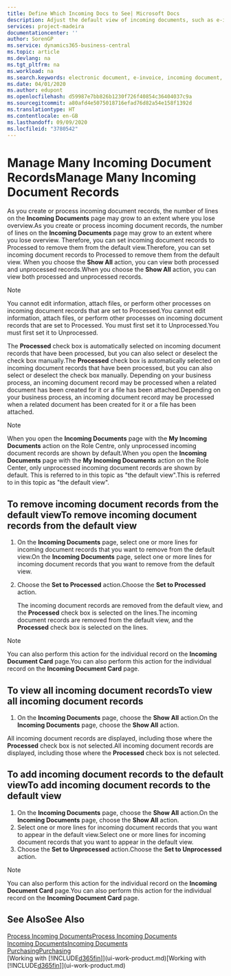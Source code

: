 ```yaml
---
title: Define Which Incoming Docs to See| Microsoft Docs
description: Adjust the default view of incoming documents, such as e-invoices, to improve your overview of processed and unprocessed records.
services: project-madeira
documentationcenter: ''
author: SorenGP
ms.service: dynamics365-business-central
ms.topic: article
ms.devlang: na
ms.tgt_pltfrm: na
ms.workload: na
ms.search.keywords: electronic document, e-invoice, incoming document, OCR, ecommerce, document exchange, import invoice
ms.date: 04/01/2020
ms.author: edupont
ms.openlocfilehash: d59987e7bb826b1230f726f40854c36404037c9a
ms.sourcegitcommit: a80afd4e5075018716efad76d82a54e158f1392d
ms.translationtype: HT
ms.contentlocale: en-GB
ms.lasthandoff: 09/09/2020
ms.locfileid: "3780542"
---
```

# <a name="manage-many-incoming-document-records"></a><span data-ttu-id="965f8-103">Manage Many Incoming Document Records</span><span class="sxs-lookup"><span data-stu-id="965f8-103">Manage Many Incoming Document Records</span></span>
<span data-ttu-id="965f8-104">As you create or process incoming document records, the number of lines on the **Incoming Documents** page may grow to an extent where you lose overview.</span><span class="sxs-lookup"><span data-stu-id="965f8-104">As you create or process incoming document records, the number of lines on the **Incoming Documents** page may grow to an extent where you lose overview.</span></span> <span data-ttu-id="965f8-105">Therefore, you can set incoming document records to Processed to remove them from the default view.</span><span class="sxs-lookup"><span data-stu-id="965f8-105">Therefore, you can set incoming document records to Processed to remove them from the default view.</span></span> <span data-ttu-id="965f8-106">When you choose the **Show All** action, you can view both processed and unprocessed records.</span><span class="sxs-lookup"><span data-stu-id="965f8-106">When you choose the **Show All** action, you can view both processed and unprocessed records.</span></span>

> [!NOTE]  
>   <span data-ttu-id="965f8-107">You cannot edit information, attach files, or perform other processes on incoming document records that are set to Processed.</span><span class="sxs-lookup"><span data-stu-id="965f8-107">You cannot edit information, attach files, or perform other processes on incoming document records that are set to Processed.</span></span> <span data-ttu-id="965f8-108">You must first set it to Unprocessed.</span><span class="sxs-lookup"><span data-stu-id="965f8-108">You must first set it to Unprocessed.</span></span>

<span data-ttu-id="965f8-109">The **Processed** check box is automatically selected on incoming document records that have been processed, but you can also select or deselect the check box manually.</span><span class="sxs-lookup"><span data-stu-id="965f8-109">The **Processed** check box is automatically selected on incoming document records that have been processed, but you can also select or deselect the check box manually.</span></span> <span data-ttu-id="965f8-110">Depending on your business process, an incoming document record may be processed when a related document has been created for it or a file has been attached.</span><span class="sxs-lookup"><span data-stu-id="965f8-110">Depending on your business process, an incoming document record may be processed when a related document has been created for it or a file has been attached.</span></span>

> [!NOTE]  
>   <span data-ttu-id="965f8-111">When you open the **Incoming Documents** page with the **My Incoming Documents** action on the Role Centre, only unprocessed incoming document records are shown by default.</span><span class="sxs-lookup"><span data-stu-id="965f8-111">When you open the **Incoming Documents** page with the **My Incoming Documents** action on the Role Center, only unprocessed incoming document records are shown by default.</span></span> <span data-ttu-id="965f8-112">This is referred to in this topic as "the default view".</span><span class="sxs-lookup"><span data-stu-id="965f8-112">This is referred to in this topic as "the default view".</span></span>

## <a name="to-remove-incoming-document-records-from-the-default-view"></a><span data-ttu-id="965f8-113">To remove incoming document records from the default view</span><span class="sxs-lookup"><span data-stu-id="965f8-113">To remove incoming document records from the default view</span></span>
1. <span data-ttu-id="965f8-114">On the **Incoming Documents** page, select one or more lines for incoming document records that you want to remove from the default view.</span><span class="sxs-lookup"><span data-stu-id="965f8-114">On the **Incoming Documents** page, select one or more lines for incoming document records that you want to remove from the default view.</span></span>
2. <span data-ttu-id="965f8-115">Choose the **Set to Processed** action.</span><span class="sxs-lookup"><span data-stu-id="965f8-115">Choose the **Set to Processed** action.</span></span>

    <span data-ttu-id="965f8-116">The incoming document records are removed from the default view, and the **Processed** check box is selected on the lines.</span><span class="sxs-lookup"><span data-stu-id="965f8-116">The incoming document records are removed from the default view, and the **Processed** check box is selected on the lines.</span></span>

> [!NOTE]  
>   <span data-ttu-id="965f8-117">You can also perform this action for the individual record on the **Incoming Document Card** page.</span><span class="sxs-lookup"><span data-stu-id="965f8-117">You can also perform this action for the individual record on the **Incoming Document Card** page.</span></span>

## <a name="to-view-all-incoming-document-records"></a><span data-ttu-id="965f8-118">To view all incoming document records</span><span class="sxs-lookup"><span data-stu-id="965f8-118">To view all incoming document records</span></span>
1. <span data-ttu-id="965f8-119">On the **Incoming Documents** page, choose the **Show All** action.</span><span class="sxs-lookup"><span data-stu-id="965f8-119">On the **Incoming Documents** page, choose the **Show All** action.</span></span>

<span data-ttu-id="965f8-120">All incoming document records are displayed, including those where the **Processed** check box is not selected.</span><span class="sxs-lookup"><span data-stu-id="965f8-120">All incoming document records are displayed, including those where the **Processed** check box is not selected.</span></span>

## <a name="to-add-incoming-document-records-to-the-default-view"></a><span data-ttu-id="965f8-121">To add incoming document records to the default view</span><span class="sxs-lookup"><span data-stu-id="965f8-121">To add incoming document records to the default view</span></span>
1. <span data-ttu-id="965f8-122">On the **Incoming Documents** page, choose the **Show All** action.</span><span class="sxs-lookup"><span data-stu-id="965f8-122">On the **Incoming Documents** page, choose the **Show All** action.</span></span>
2. <span data-ttu-id="965f8-123">Select one or more lines for incoming document records that you want to appear in the default view.</span><span class="sxs-lookup"><span data-stu-id="965f8-123">Select one or more lines for incoming document records that you want to appear in the default view.</span></span>
3. <span data-ttu-id="965f8-124">Choose the **Set to Unprocessed** action.</span><span class="sxs-lookup"><span data-stu-id="965f8-124">Choose the **Set to Unprocessed** action.</span></span>  

> [!NOTE]  
>   <span data-ttu-id="965f8-125">You can also perform this action for the individual record on the **Incoming Document Card** page.</span><span class="sxs-lookup"><span data-stu-id="965f8-125">You can also perform this action for the individual record on the **Incoming Document Card** page.</span></span>

## <a name="see-also"></a><span data-ttu-id="965f8-126">See Also</span><span class="sxs-lookup"><span data-stu-id="965f8-126">See Also</span></span>
[<span data-ttu-id="965f8-127">Process Incoming Documents</span><span class="sxs-lookup"><span data-stu-id="965f8-127">Process Incoming Documents</span></span>](across-process-income-documents.md)  
[<span data-ttu-id="965f8-128">Incoming Documents</span><span class="sxs-lookup"><span data-stu-id="965f8-128">Incoming Documents</span></span>](across-income-documents.md)  
[<span data-ttu-id="965f8-129">Purchasing</span><span class="sxs-lookup"><span data-stu-id="965f8-129">Purchasing</span></span>](purchasing-manage-purchasing.md)  
<span data-ttu-id="965f8-130">[Working with [!INCLUDE[d365fin](includes/d365fin_md.md)]](ui-work-product.md)</span><span class="sxs-lookup"><span data-stu-id="965f8-130">[Working with [!INCLUDE[d365fin](includes/d365fin_md.md)]](ui-work-product.md)</span></span>
